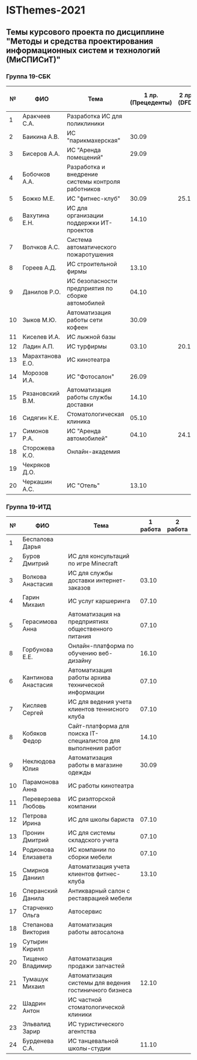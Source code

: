 # ISThemes-2021
## Темы курсового проекта по дисциплине "Методы и средства проектирования информационных систем и технологий (МиСПИСиТ)"


### Группа 19-СБК

|№ |  ФИО |	Тема	 | 1 лр. (Прецеденты) | 2 лр. (DFD)  | 3 лр. (Процессы) | 4 лр. (Модели данных) | 5 лр. (Метрики) |
|--|------|--------|--------------------|--------------|------------------|-----------------------|-----------------|
|1 |  Аракчеев С.А.      | Разработка ИС для поликлиники                        |          |             |          |
|2 |  Баикина А.В.       | ИС "парикмахерская"                                  |  30.09   |             |          |
|3 |  Бисеров А.А.       | ИС "Аренда помещений"                                |  29.09   |             |             |
|4 |  Бобочков А.А.      | Разработка и внедрение системы контроля работников   |          |             |          |          
|5 |  Божко М.Е.         | ИС "фитнес-клуб"                                     |  30.09   |  25.10     |                       |
|6 |  Вахутина Е.Н.      | ИС для организации поддержки ИТ-проектов             |  14.10   |             |          |
|7 |  Волчков А.С.       | Система автоматического пожаротушения                |          |             |           |       
|8 |  Гореев А.Д.        | ИС строительной фирмы                                |  13.10   |             |           |
|9 |  Данилов Р.О.       | ИС безопасности предприятия по сборке автомобилей    |  04.10   |             |           |
|10|  Зыков М.Ю.         | Автоматизация работы сети кофеен                     |  30.09   |             |          |
|11|  Киселев И.А.       | ИС лыжной базы                                       |          |             |          |
|12|  Ладин А.П.         | ИС турфирмы                                          |  03.10   |  20.10      | 24.10 |
|13|  Марахтанова Е.О.   | ИС кинотеатра                                        |          |             |          |
|14|  Морозов И.А.       | ИС "Фотосалон"                                       |  26.09   | |          |
|15|  Рязановский В.М.   | Автоматизация работы службы доставки                 |  14.10   | |          |
|16|  Сидягин К.Е.       | Стоматологическая клиника                            |  05.10   | |          |
|17|  Симонов Р.А.       | ИС "Аренда автомобилей"                              |  04.10   | 24.10      |          |
|18|  Сторожева К.О.     | Онлайн-академия                                      |          | |          |
|19|  Чекряков Д.О.      |                                                      |          | |          |
|20|  Черкашин А.С.      | ИС "Отель"                                           |  13.10   | |          |

### Группа 19-ИТД

|№ |      ФИО            |	Тема	| 1 работа | 2 работа |
|--|---------------------|--------|----------|----------|
|1 |  Беспалова Дарья      |  | | |
|2 |  Буров Дмитрий       | ИС для консультаций по игре Minecraft | | |
|3 |  Волкова Анастасия     | ИС для службы доставки интернет-заказов |  03.10 | |
|4 |  Гарин Михаил       | ИС услуг каршеринга | 07.10 | |
|5 |  Герасимова Анна         | Автоматизация на предприятиях общественного питания | 07.10 | |
|8 |  Горбунова Е.Е.     | Онлайн-платформа по обучению веб-дизайну | 16.10 | |
|6 |  Кантинова Анастасия      | Автоматизация работы архива технической информации |   07.10  | |
|7 |  Кисляев Сергей       | ИС для ведения учета клиентов теннисного клуба | 07.10 |   |
|8 |  Кобяков Федор      |  Сайт-платформа для поиска IT-специалистов для выполнения работ |    14.10       | |
|9 |  Неклюдова Юлия        | Автоматизация работы в магазине одежды | 30.09  | |
|10|  Парамонова Анна       | ИС работы кинотеатра |      | |
|11|  Переверзева Любовь         | ИС риэлторской компании | | |
|12|  Петрова Ирина       | ИС для школы бариста |  07.10   | |
|13|  Пронин Дмитрий         | ИС для системы складского учета | 07.10 | |
|14|  Родионова Елизавета   | ИС компании по сборки мебели | 07.10 | |
|15|  Смирнов Даниил       | Автоматизация учета клиентов фитнес-клуба | 13.10| |
|16|  Сперанский Данила   | Антикварный салон с реставрацией мебели | | |
|17|  Старченко Ольга       | Автосервис | | |
|18|  Степанова Виктория       | Автоматизация работы автосалона  | | |
|19|  Сутырин Кирилл     |  | | |
|20|  Тищенко Владимир      | Автоматизация продажи запчастей | | |
|21|  Тумашук Михаил      |  Автоматизация системы для ведения гостиничного бизнеса  | 12.10 | |
|22|  Шадрин Антон      | ИС частной стоматологической клиники | | |
|23|  Эльвалид Зарир      |  ИС туристического агентства| |
|24|  Бурденева С.А.     | ИС танцевальной школы-студии | 11.10 | |
